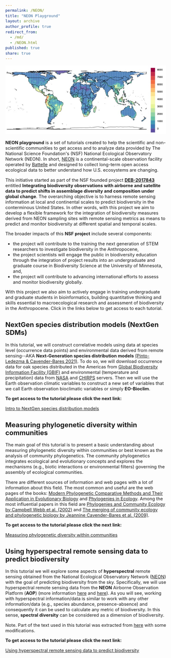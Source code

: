 ```yaml
---
permalink: /NEON/
title: "NEON Playground"
layout: archive
author_profile: true
redirect_from: 
  - /md/
  - /NEON.html 
published: true
share: true
---
```


<style type="text/css">
  body{
  font-size: 11pt;
}
</style>

![alt text](https://github.com/jesusNPL/jesusnpl.github.io/blob/master/neon_playground.jpg?raw=true)

**NEON playground** is a set of tutorials created to help the scientific and non-scientific communities to get access and to analyze data provided by The National Science Foundation's (NSF) National Ecological Observatory Network (NEON). In short, [NEON](https://www.neonscience.org) is a continental-scale observation facility operated by [Battelle](https://www.battelle.org) and designed to collect long-term open access ecological data to better understand how U.S. ecosystems are changing.

This initiative started as part of the NSF founded project [**DEB-2017843**](https://www.nsf.gov/awardsearch/showAward?AWD_ID=2017843&HistoricalAwards=false) entitled **Integrating biodiversity observations with airborne and satellite data to predict shifts in assemblage diversity and composition under global change**. The overarching objective is to harness remote sensing information at local and continental scales to predict biodiversity in the conterminous United States. In other words, with this project we aim to develop a flexible framework for the integration of biodiversity measures derived from NEON sampling sites with remote sensing metrics as means to predict and monitor biodiversity at different spatial and temporal scales.

The broader impacts of this **NSF project** include several components:
* the project will contribute to the training the next generation of STEM researchers to investigate biodiversity in the Anthropocene, 
* the project scientists will engage the public in biodiversity education through the integration of project results into an undergraduate and graduate course in Biodiversity Science at the University of Minnesota, and, 
* the project will contribute to advancing international efforts to assess and monitor biodiversity globally.

With this project we also aim to actively engage in training undergraduate and graduate students in bioinformatics, building quantitative thinking and skills essential to macroecological research and assessment of biodiversity in the Anthropocene. Click in the links below to get access to each tutorial.

## NextGen species distribution models (NextGen SDMs)

In this tutorial, we will construct correlative models using data at species level (occurrence data points) and environmental data derived from remote sensing--AKA **Next-Generation species distribution models** [(Pinto-Ledezma & Cavender-Bares 2021)](https://www.nature.com/articles/s41598-021-96047-7). To do so, we will download occurrence data for oak species distributed in the Americas from [Global Biodiversity Information Facility (GBIF)](https://www.gbif.org) and environmental (temperature and precipitation) data from [NASA](https://lpdaac.usgs.gov/products/mod11c3v006/) and [CHIRPS](https://www.chc.ucsb.edu/data/chirps) servers. Then we will use the Earth observation climatic variables to construct a new set of variables that we call Earth observation bioclimatic variables or simply **EO-Bioclim**. 

__To get access to the tutorial please click the next link:__ 
<p style="text-decoration:underline;"><a href="/NEON_Intro_NextGenSDM.html">Intro to NextGen species distribution models</a></p>

## Measuring phylogenetic diversity within communities

The main goal of this tutorial is to present a basic understanding about measuring phylogenetic diversity within communities or best known as the analysis of community phylogenetics. The community phylogenetics integrates ecological and evolutionary concepts and explores the mechanisms (e.g., biotic interactions or environmental filters) governing the assembly of ecological communities. 

There are different sources of information and web pages with a lot of information about this field. The most common and useful are the web pages of the books: [Modern Phylogenetic Comparative Methods and Their Application in Evolutionary Biology](http://www.mpcm-evolution.org/) and [Phylogenies in Ecology](https://www.utsc.utoronto.ca/~mcadotte/page-3/). Among the most influential papers in this field are [Phylogenies and Community Ecology by Campbell Webb et al. (2002)](https://www.annualreviews.org/doi/abs/10.1146/annurev.ecolsys.33.010802.150448) and [The merging of community ecology and phylogenetic biology by Jeannine Cavender-Bares et al. (2009)](https://onlinelibrary.wiley.com/doi/10.1111/j.1461-0248.2009.01314.x).

__To get access to the tutorial please click the next link:__ 
<p style="text-decoration:underline;"><a href="/NEON_PhyloDiv_metrics_2021.html">Measuring phylogenetic diversity within communities</a></p>

## Using hyperspectral remote sensing data to predict biodiversity

In this tutorial we will explore some aspects of **hyperspectral** remote sensing obtained from the National Ecological Observatory Network ([NEON](https://data.neonscience.org)) with the goal of predicting biodiversity from the sky. Specifically, we will use hyperspectral remote sensing data from the **NEON** Airborne Observation Platform (**AOP**) (more information [here](https://www.neonscience.org/data-collection/airborne-remote-sensing) and [here](https://data.neonscience.org/data-products/DP3.30006.001)). As you will see, working with hyperspectral information/data is similar to work with any other information/data (e.g., species abundance, presence-absence) and consequently it can be used to calculate any metric of biodiversity. In this sense, **spectral diversity** can be considered as a dimension of biodiversity. 

Note. Part of the text used in this tutorial was extracted from [here](https://www.neonscience.org/resources/learning-hub/tutorials/hsi-hdf5-r) with some modifications.

__To get access to the tutorial please click the next link:__ 
<p style="text-decoration:underline;"><a href="/NEON_Spectra_2021.html">Using hyperspectral remote sensing data to predict biodiversity</a></p>
